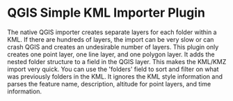 # QGIS Simple KML Importer Plugin

The native QGIS importer creates separate layers for each folder within a KML. If there are hundreds of layers, the import can be very slow or can crash QGIS and creates an undesirable number of layers. This plugin only creates one point layer, one line layer, and one polygon layer. It adds the nested folder structure to a field in the QGIS layer. This makes the KML/KMZ import very quick. You can use the 'folders' field to sort and filter on what was previously folders in the KML. It ignores the KML style information and parses the feature name, description, altitude for point layers, and time information.
